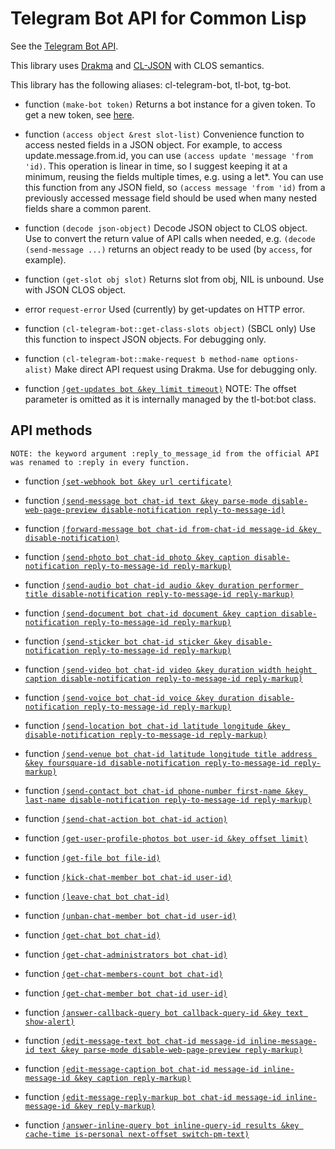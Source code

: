 # Telegram Bot API for Common Lisp

See the [Telegram Bot API](https://core.telegram.org/bots/api).

This library uses [Drakma](http://weitz.de/drakma/) and [CL-JSON](https://common-lisp.net/project/cl-json/) with CLOS semantics.

This library has the following aliases: cl-telegram-bot, tl-bot, tg-bot.

- function `(make-bot token)`
    Returns a bot instance for a given token. To get a new token, see [here](https://core.telegram.org/bots#3-how-do-i-create-a-bot).

- function `(access object &rest slot-list)`
    Convenience function to access nested fields in a JSON object. For example, to access update.message.from.id, you can use
    `(access update 'message 'from 'id)`. This operation is linear in time, so I suggest keeping it at a minimum,
    reusing the fields multiple times, e.g. using a let*. 
    You can use this function from any JSON field, so `(access message 'from 'id)` from a previously accessed message field
    should be used when many nested fields share a common parent.

- function `(decode json-object)`
    Decode JSON object to CLOS object. Use to convert the return value of API calls when needed, e.g.
    `(decode (send-message ...)` returns an object ready to be used (by `access`, for example).

- function `(get-slot obj slot)`
    Returns slot from obj, NIL is unbound. Use with JSON CLOS object.

- error `request-error`
    Used (currently) by get-updates on HTTP error.

- function `(cl-telegram-bot::get-class-slots object)` (SBCL only)
    Use this function to inspect JSON objects. For debugging only.

- function `(cl-telegram-bot::make-request b method-name options-alist)`
    Make direct API request using Drakma. Use for debugging only.

- function [`(get-updates bot &key limit timeout)`](https://core.telegram.org/bots/api#getupdates)
    NOTE: The offset parameter is omitted as it is internally managed by the tl-bot:bot class.

## API methods

    NOTE: the keyword argument :reply_to_message_id from the official API was renamed to :reply in every function.

- function [`(set-webhook bot &key url certificate)`](https://core.telegram.org/bots/api#setwebhook)

- function [`(send-message bot chat-id text &key parse-mode disable-web-page-preview disable-notification reply-to-message-id)`](https://core.telegram.org/bots/api#sendmessage)

- function [`(forward-message bot chat-id from-chat-id message-id &key disable-notification)`](https://core.telegram.org/bots/api#forwardmessage)

- function [`(send-photo bot chat-id photo &key caption disable-notification reply-to-message-id reply-markup)`](https://core.telegram.org/bots/api#sendphoto)

- function [`(send-audio bot chat-id audio &key duration performer title disable-notification reply-to-message-id reply-markup)`](https://core.telegram.org/bots/api#sendaudio)

- function [`(send-document bot chat-id document &key caption disable-notification reply-to-message-id reply-markup)`](https://core.telegram.org/bots/api#senddocument)

- function [`(send-sticker bot chat-id sticker &key disable-notification reply-to-message-id reply-markup)`](https://core.telegram.org/bots/api#sendsticker)

- function [`(send-video bot chat-id video &key duration width height caption disable-notification reply-to-message-id reply-markup)`](https://core.telegram.org/bots/api#sendvideo)

- function [`(send-voice bot chat-id voice &key duration disable-notification reply-to-message-id reply-markup)`](https://core.telegram.org/bots/api#sendvoice)

- function [`(send-location bot chat-id latitude longitude &key disable-notification reply-to-message-id reply-markup)`](https://core.telegram.org/bots/api#sendlocation)

- function [`(send-venue bot chat-id latitude longitude title address &key foursquare-id disable-notification reply-to-message-id reply-markup)`](https://core.telegram.org/bots/api#sendvenue)

- function [`(send-contact bot chat-id phone-number first-name &key last-name disable-notification reply-to-message-id reply-markup)`](https://core.telegram.org/bots/api#sendcontact)

- function [`(send-chat-action bot chat-id action)`](https://core.telegram.org/bots/api#sendchataction)

- function [`(get-user-profile-photos bot user-id &key offset limit)`](https://core.telegram.org/bots/api#getuserprofilephotos)

- function [`(get-file bot file-id)`](https://core.telegram.org/bots/api#getfile)

- function [`(kick-chat-member bot chat-id user-id)`](https://core.telegram.org/bots/api#kickchatmember)

- function [`(leave-chat bot chat-id)`](https://core.telegram.org/bots/api#leavechat)

- function [`(unban-chat-member bot chat-id user-id)`](https://core.telegram.org/bots/api#unbanchatmember)

- function [`(get-chat bot chat-id)`](https://core.telegram.org/bots/api#getchat)

- function [`(get-chat-administrators bot chat-id)`](https://core.telegram.org/bots/api#getchatadministrators)

- function [`(get-chat-members-count bot chat-id)`](https://core.telegram.org/bots/api#getchatmemberscount)

- function [`(get-chat-member bot chat-id user-id)`](https://core.telegram.org/bots/api#getchatmember)

- function [`(answer-callback-query bot callback-query-id &key text show-alert)`](https://core.telegram.org/bots/api#answercallbackquery)

- function [`(edit-message-text bot chat-id message-id inline-message-id text &key parse-mode disable-web-page-preview reply-markup)`](https://core.telegram.org/bots/api#editmessagetext)

- function [`(edit-message-caption bot chat-id message-id inline-message-id &key caption reply-markup)`](https://core.telegram.org/bots/api#editmessagecaption)

- function [`(edit-message-reply-markup bot chat-id message-id inline-message-id &key reply-markup)`](https://core.telegram.org/bots/api#editmessagereplymarkup)

- function [`(answer-inline-query bot inline-query-id results &key cache-time is-personal next-offset switch-pm-text)`](https://core.telegram.org/bots/api#answerinlinequery)

